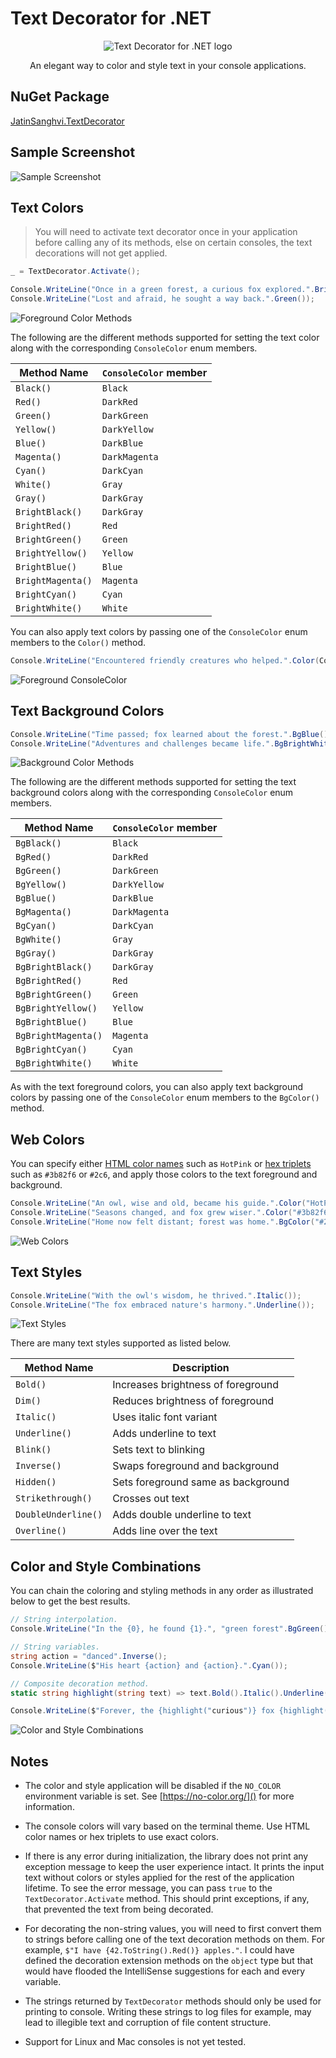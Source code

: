 # Text Decorator for .NET

<div align="center">
    <picture>
        <source media="(prefers-color-scheme: dark)" srcset="images/logo-dark.png" />
        <source media="(prefers-color-scheme: light)" srcset="images/logo-light.png" />
        <img alt="Text Decorator for .NET logo" src="images/logo-light.png" />
    </picture>
    <p>An elegant way to color and style text in your console applications.</p>
</div>

## NuGet Package

[JatinSanghvi.TextDecorator](https://www.nuget.org/packages/JatinSanghvi.TextDecorator)

## Sample Screenshot

![Sample Screenshot](images/powershell7.gif)

## Text Colors

> You will need to activate text decorator once in your application before calling any of its methods, else on certain consoles, the text decorations will not get applied.

```cs
_ = TextDecorator.Activate();

Console.WriteLine("Once in a green forest, a curious fox explored.".BrightRed());
Console.WriteLine("Lost and afraid, he sought a way back.".Green());
```

<picture>
    <source media="(prefers-color-scheme: dark)" srcset="images/1-fg-methods-dark.png" />
    <source media="(prefers-color-scheme: light)" srcset="images/1-fg-methods-light.png" />
    <img alt="Foreground Color Methods" src="images/1-fg-methods-light.png" />
</picture>

The following are the different methods supported for setting the text color along with the corresponding `ConsoleColor` enum members.

| Method Name       | `ConsoleColor` member |
| ----------------- | --------------------- |
| `Black()`         | `Black`               |
| `Red()`           | `DarkRed`             |
| `Green()`         | `DarkGreen`           |
| `Yellow()`        | `DarkYellow`          |
| `Blue()`          | `DarkBlue`            |
| `Magenta()`       | `DarkMagenta`         |
| `Cyan()`          | `DarkCyan`            |
| `White()`         | `Gray`                |
| `Gray()`          | `DarkGray`            |
| `BrightBlack()`   | `DarkGray`            |
| `BrightRed()`     | `Red`                 |
| `BrightGreen()`   | `Green`               |
| `BrightYellow()`  | `Yellow`              |
| `BrightBlue()`    | `Blue`                |
| `BrightMagenta()` | `Magenta`             |
| `BrightCyan()`    | `Cyan`                |
| `BrightWhite()`   | `White`               |

You can also apply text colors by passing one of the `ConsoleColor` enum members to the `Color()` method.

```cs
Console.WriteLine("Encountered friendly creatures who helped.".Color(ConsoleColor.DarkGray));
```

<picture>
    <source media="(prefers-color-scheme: dark)" srcset="images/2-fg-consolecolor-dark.png" />
    <source media="(prefers-color-scheme: light)" srcset="images/2-fg-consolecolor-light.png" />
    <img alt="Foreground ConsoleColor" src="images/2-fg-consolecolor-light.png" />
</picture>

## Text Background Colors

```cs
Console.WriteLine("Time passed; fox learned about the forest.".BgBlue());
Console.WriteLine("Adventures and challenges became life.".BgBrightWhite().Black());
```

<picture>
    <source media="(prefers-color-scheme: dark)" srcset="images/3-bg-methods-dark.png" />
    <source media="(prefers-color-scheme: light)" srcset="images/3-bg-methods-light.png" />
    <img alt="Background Color Methods" src="images/3-bg-methods-light.png" />
</picture>

The following are the different methods supported for setting the text background colors along with the corresponding `ConsoleColor` enum members.

| Method Name         | `ConsoleColor` member |
| ------------------- | --------------------- |
| `BgBlack()`         | `Black`               |
| `BgRed()`           | `DarkRed`             |
| `BgGreen()`         | `DarkGreen`           |
| `BgYellow()`        | `DarkYellow`          |
| `BgBlue()`          | `DarkBlue`            |
| `BgMagenta()`       | `DarkMagenta`         |
| `BgCyan()`          | `DarkCyan`            |
| `BgWhite()`         | `Gray`                |
| `BgGray()`          | `DarkGray`            |
| `BgBrightBlack()`   | `DarkGray`            |
| `BgBrightRed()`     | `Red`                 |
| `BgBrightGreen()`   | `Green`               |
| `BgBrightYellow()`  | `Yellow`              |
| `BgBrightBlue()`    | `Blue`                |
| `BgBrightMagenta()` | `Magenta`             |
| `BgBrightCyan()`    | `Cyan`                |
| `BgBrightWhite()`   | `White`               |

As with the text foreground colors, you can also apply text background colors by passing one of the `ConsoleColor` enum members to the `BgColor()` method.

## Web Colors

You can specify either [HTML color names](https://en.wikipedia.org/wiki/Web_colors#HTML_color_names) such as `HotPink` or [hex triplets](https://en.wikipedia.org/wiki/Web_colors#Hex_triplet) such as `#3b82f6` or `#2c6`, and apply those colors to the text foreground and background.

```cs
Console.WriteLine("An owl, wise and old, became his guide.".Color("HotPink"));
Console.WriteLine("Seasons changed, and fox grew wiser.".Color("#3b82f6"));
Console.WriteLine("Home now felt distant; forest was home.".BgColor("#2c6").Color("#031"));
```

<picture>
    <source media="(prefers-color-scheme: dark)" srcset="images/4-web-colors-dark.png" />
    <source media="(prefers-color-scheme: light)" srcset="images/4-web-colors-light.png" />
    <img alt="Web Colors" src="images/4-web-colors-light.png" />
</picture>

## Text Styles

```cs
Console.WriteLine("With the owl's wisdom, he thrived.".Italic());
Console.WriteLine("The fox embraced nature's harmony.".Underline());
```

<picture>
    <source media="(prefers-color-scheme: dark)" srcset="images/5-styles-dark.png" />
    <source media="(prefers-color-scheme: light)" srcset="images/5-styles-light.png" />
    <img alt="Text Styles" src="images/5-styles-light.png" />
</picture>

There are many text styles supported as listed below.

| Method Name         | Description                        |
| ------------------- | ---------------------------------- |
| `Bold()`            | Increases brightness of foreground |
| `Dim()`             | Reduces brightness of foreground   |
| `Italic()`          | Uses italic font variant           |
| `Underline()`       | Adds underline to text             |
| `Blink()`           | Sets text to blinking              |
| `Inverse()`         | Swaps foreground and background    |
| `Hidden()`          | Sets foreground same as background |
| `Strikethrough()`   | Crosses out text                   |
| `DoubleUnderline()` | Adds double underline to text      |
| `Overline()`        | Adds line over the text            |

## Color and Style Combinations

You can chain the coloring and styling methods in any order as illustrated below to get the best results.

```cs
// String interpolation.
Console.WriteLine("In the {0}, he found {1}.", "green forest".BgGreen(), "belonging".BgBlue());

// String variables.
string action = "danced".Inverse();
Console.WriteLine($"His heart {action} and {action}.".Cyan());

// Composite decoration method.
static string highlight(string text) => text.Bold().Italic().Underline().Blink();

Console.WriteLine($"Forever, the {highlight("curious")} fox {highlight("thrived")}.".Yellow());
```

<picture>
    <source media="(prefers-color-scheme: dark)" srcset="images/6-combinations-dark.gif" />
    <source media="(prefers-color-scheme: light)" srcset="images/6-combinations-light.gif" />
    <img alt="Color and Style Combinations" src="images/6-combinations-light.gif" />
</picture>

## Notes

- The color and style application will be disabled if the `NO_COLOR` environment variable is set. See [https://no-color.org/]() for more information.

- The console colors will vary based on the terminal theme. Use HTML color names or hex triplets to use exact colors.

- If there is any error during initialization, the library does not print any exception message to keep the user experience intact. It prints the input text without colors or styles applied for the rest of the application lifetime. To see the error message, you can pass `true` to the `TextDecorator.Activate` method. This should print exceptions, if any, that prevented the text from being decorated.

- For decorating the non-string values, you will need to first convert them to strings before calling one of the text decoration methods on them. For example, `$"I have {42.ToString().Red()} apples."`. I could have defined the decoration extension methods on the `object` type but that would have flooded the IntelliSense suggestions for each and every variable.

- The strings returned by `TextDecorator` methods should only be used for printing to console. Writing these strings to log files for example, may lead to illegible text and corruption of file content structure.

- Support for Linux and Mac consoles is not yet tested.
